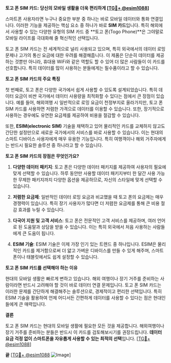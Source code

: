 **토고 폰 SIM 카드: 당신의 모바일 생활을 더욱 편리하게 [[TG💪+ @esim1088](https://t.me/s/esim1088)]**

스마트폰 사용자라면 누구나 중요한 부분 중 하나는 바로 모바일 데이터와 통화 연결입니다. 이러한 기능을 제공하는 핵심 요소 중 하나가 바로 **SIM 카드**입니다. 특히 해외에서 사용할 수 있는 다양한 유형의 SIM 카드 중 **토고 폰(Togo Phone)**은 그야말로 모바일 라이프를 극대화해 줄 혁신적인 선택입니다.

토고 폰 SIM 카드는 전 세계적으로 널리 사용되고 있으며, 특히 외국에서의 데이터 로밍 문제나 고가의 통신 요금에 대한 우려를 해결해줍니다. 이 제품은 단순히 데이터를 제공하는 것뿐만 아니라, 휴대용 WiFi와 같은 역할도 할 수 있어 더 많은 사람들이 이 카드를 선호합니다. 특히 데이터를 많이 사용하는 분들에게는 필수품이라고 할 수 있습니다.

**토고 폰 SIM 카드의 주요 특징**

첫 번째로, 토고 폰은 다양한 국가에서 쉽게 사용할 수 있도록 설계되었습니다. 특히 데이터 요금이 비싼 국가에서 데이터 사용량을 최적화할 수 있다는 점에서 큰 장점이 있습니다. 예를 들어, 해외여행 시 일반적으로 로밍 요금이 천정부지로 올라가지만, 토고 폰 SIM 카드를 사용하면 저렴한 가격으로 데이터를 이용할 수 있습니다. 또한, 장기적으로 사용하는 경우에도 유연한 요금제를 제공하여 비용을 절감할 수 있습니다.

또한, **ESIM(electronic SIM)** 기술을 채택하고 있어 물리적인 카드를 교체하지 않고도 간단한 설정만으로 새로운 국가에서의 서비스를 바로 사용할 수 있습니다. 이는 현대의 스마트 디바이스 사용자에게 매우 유용한 기능입니다. 특히 여행객이나 해외 거주자에게는 반드시 필요한 솔루션 중 하나라고 할 수 있습니다.

**토고 폰 SIM 카드의 장점은 무엇인가요?**

1. **다양한 데이터 패키지**: 토고 폰은 다양한 데이터 패키지를 제공하여 사용자의 필요에 맞게 선택할 수 있습니다. 하루 동안만 사용할 데이터 패키지부터 한 달간 사용 가능한 무제한 패키지까지 다양한 옵션을 제공하므로, 자신의 스타일에 맞게 선택할 수 있습니다.
   
2. **저렴한 요금제**: 일반적인 데이터 로밍 요금과 비교했을 때 토고 폰의 요금제는 매우 경쟁력이 있습니다. 특히 장기 사용자가 많다면 더 저렴한 요금제를 통해 큰 비용 절감 효과를 누릴 수 있습니다.

3. **다국어 지원 및 고객 서비스**: 토고 폰은 전문적인 고객 서비스를 제공하며, 여러 언어로 된 도움말과 상담을 받을 수 있습니다. 이는 특히 외국에서 처음 사용하는 사람들에게 큰 도움이 됩니다.

4. **ESIM 기술**: ESIM 기술은 이제 가장 인기 있는 트렌드 중 하나입니다. ESIM은 물리적인 카드를 제거함으로써 더 얇고 가벼운 디바이스를 만들 수 있게 해주며, 스마트폰이나 태블릿에서도 쉽게 설정할 수 있습니다.

**토고 폰 SIM 카드를 선택해야 하는 이유**

현대의 모바일 생활은 빠르게 변하고 있습니다. 해외 여행이나 장기 거주를 준비하는 사람이라면 반드시 고려해야 할 것이 바로 데이터 연결 문제입니다. 토고 폰 SIM 카드는 이러한 문제를 간단하게 해결해주는 솔루션으로, 경제적이고 편리한 선택입니다. 특히 ESIM 기술을 활용하여 언제 어디서든 간편하게 데이터를 사용할 수 있다는 점은 현대인들에게 큰 매력입니다.

**결론**

토고 폰 SIM 카드는 현대의 모바일 생활에 필요한 모든 것을 제공합니다. 해외여행이나 장기 거주를 준비하는 분들은 반드시 이 카드를 검토해보시기를 권장드립니다. **데이터 요금 걱정 없이 스마트폰을 자유롭게 사용할 수 있는 최적의 선택**입니다. [[TG💪+ @esim1088](https://t.me/s/esim1088)]

**끝** [[TG💪+ @esim1088](https://t.me/s/esim1088) ![Image](https://i.postimg.cc/Y0z9fWf4/image.png)]